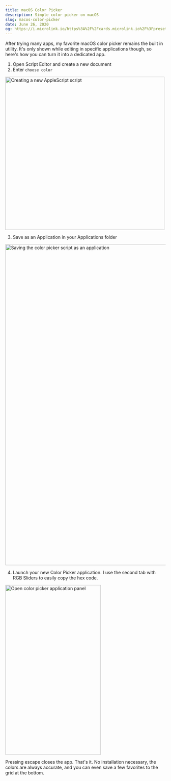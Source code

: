 ```yaml
---
title: macOS Color Picker
description: Simple color picker on macOS
slug: macos-color-picker
date: June 26, 2020
og: https://i.microlink.io/https%3A%2F%2Fcards.microlink.io%2F%3Fpreset%3Dpaco%26title%3DmacOS%2520Color%2520Picker%26logo%3Dhttps%253A%252F%252Fbrand.paco.sh%252Fwhite-stroke.svg
---
```


After trying many apps, my favorite macOS color picker remains the built in utility. It's only shown while editing in specific applications though, so here's how you can turn it into a dedicated app.

1. Open Script Editor and create a new document
2. Enter `choose color`

<img src="/blog/macos-color-picker/new-script.jpg" alt="Creating a new AppleScript script" width="500" height="480" />

3. Save as an Application in your Applications folder

<img src="/blog/macos-color-picker/saving.png" width="1682" height="1006" alt="Saving the color picker script as an application" />

4. Launch your new Color Picker application. I use the second tab with RGB Sliders to easily copy the hex code.

<img src="/blog/macos-color-picker/panel.jpg" width="300" height="532" alt="Open color picker application panel" />

Pressing escape closes the app. That's it. No installation necessary, the colors are always accurate, and you can even save a few favorites to the grid at the bottom.
